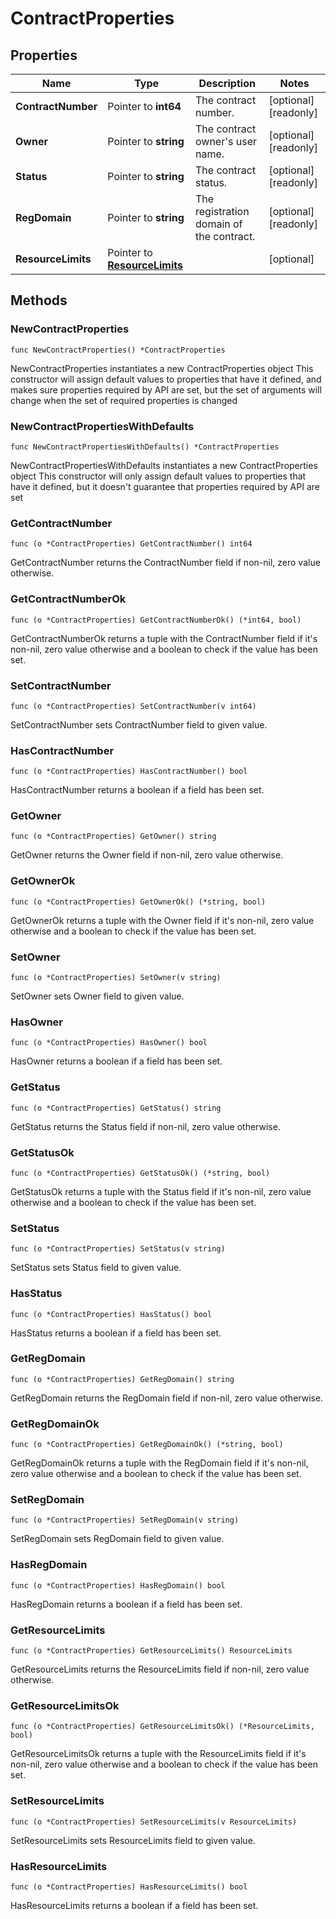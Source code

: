 # ContractProperties

## Properties

|Name | Type | Description | Notes|
|------------ | ------------- | ------------- | -------------|
|**ContractNumber** | Pointer to **int64** | The contract number. | [optional] [readonly] |
|**Owner** | Pointer to **string** | The contract owner&#39;s user name. | [optional] [readonly] |
|**Status** | Pointer to **string** | The contract status. | [optional] [readonly] |
|**RegDomain** | Pointer to **string** | The registration domain of the contract. | [optional] [readonly] |
|**ResourceLimits** | Pointer to [**ResourceLimits**](ResourceLimits.md) |  | [optional] |

## Methods

### NewContractProperties

`func NewContractProperties() *ContractProperties`

NewContractProperties instantiates a new ContractProperties object
This constructor will assign default values to properties that have it defined,
and makes sure properties required by API are set, but the set of arguments
will change when the set of required properties is changed

### NewContractPropertiesWithDefaults

`func NewContractPropertiesWithDefaults() *ContractProperties`

NewContractPropertiesWithDefaults instantiates a new ContractProperties object
This constructor will only assign default values to properties that have it defined,
but it doesn't guarantee that properties required by API are set

### GetContractNumber

`func (o *ContractProperties) GetContractNumber() int64`

GetContractNumber returns the ContractNumber field if non-nil, zero value otherwise.

### GetContractNumberOk

`func (o *ContractProperties) GetContractNumberOk() (*int64, bool)`

GetContractNumberOk returns a tuple with the ContractNumber field if it's non-nil, zero value otherwise
and a boolean to check if the value has been set.

### SetContractNumber

`func (o *ContractProperties) SetContractNumber(v int64)`

SetContractNumber sets ContractNumber field to given value.

### HasContractNumber

`func (o *ContractProperties) HasContractNumber() bool`

HasContractNumber returns a boolean if a field has been set.

### GetOwner

`func (o *ContractProperties) GetOwner() string`

GetOwner returns the Owner field if non-nil, zero value otherwise.

### GetOwnerOk

`func (o *ContractProperties) GetOwnerOk() (*string, bool)`

GetOwnerOk returns a tuple with the Owner field if it's non-nil, zero value otherwise
and a boolean to check if the value has been set.

### SetOwner

`func (o *ContractProperties) SetOwner(v string)`

SetOwner sets Owner field to given value.

### HasOwner

`func (o *ContractProperties) HasOwner() bool`

HasOwner returns a boolean if a field has been set.

### GetStatus

`func (o *ContractProperties) GetStatus() string`

GetStatus returns the Status field if non-nil, zero value otherwise.

### GetStatusOk

`func (o *ContractProperties) GetStatusOk() (*string, bool)`

GetStatusOk returns a tuple with the Status field if it's non-nil, zero value otherwise
and a boolean to check if the value has been set.

### SetStatus

`func (o *ContractProperties) SetStatus(v string)`

SetStatus sets Status field to given value.

### HasStatus

`func (o *ContractProperties) HasStatus() bool`

HasStatus returns a boolean if a field has been set.

### GetRegDomain

`func (o *ContractProperties) GetRegDomain() string`

GetRegDomain returns the RegDomain field if non-nil, zero value otherwise.

### GetRegDomainOk

`func (o *ContractProperties) GetRegDomainOk() (*string, bool)`

GetRegDomainOk returns a tuple with the RegDomain field if it's non-nil, zero value otherwise
and a boolean to check if the value has been set.

### SetRegDomain

`func (o *ContractProperties) SetRegDomain(v string)`

SetRegDomain sets RegDomain field to given value.

### HasRegDomain

`func (o *ContractProperties) HasRegDomain() bool`

HasRegDomain returns a boolean if a field has been set.

### GetResourceLimits

`func (o *ContractProperties) GetResourceLimits() ResourceLimits`

GetResourceLimits returns the ResourceLimits field if non-nil, zero value otherwise.

### GetResourceLimitsOk

`func (o *ContractProperties) GetResourceLimitsOk() (*ResourceLimits, bool)`

GetResourceLimitsOk returns a tuple with the ResourceLimits field if it's non-nil, zero value otherwise
and a boolean to check if the value has been set.

### SetResourceLimits

`func (o *ContractProperties) SetResourceLimits(v ResourceLimits)`

SetResourceLimits sets ResourceLimits field to given value.

### HasResourceLimits

`func (o *ContractProperties) HasResourceLimits() bool`

HasResourceLimits returns a boolean if a field has been set.


